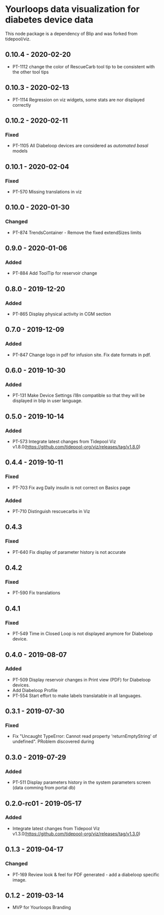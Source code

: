 # Yourloops data visualization for diabetes device data
This node package is a dependency of Blip and was forked from tidepool/viz.

## 0.10.4 - 2020-02-20
- PT-1112 change the color of RescueCarb tool tip to be consistent with the other tool tips

## 0.10.3 - 2020-02-13
- PT-1114 Regression on viz widgets, some stats are nor displayed correctly

## 0.10.2 - 2020-02-11 
### Fixed
- PT-1105 All Diabeloop devices are considered as _automated basal_ models

## 0.10.1 - 2020-02-04 
### Fixed
- PT-570 Missing translations in viz

## 0.10.0 - 2020-01-30 
### Changed
- PT-874 TrendsContainer - Remove the fixed extendSizes limits

## 0.9.0 - 2020-01-06

### Added
- PT-884 Add ToolTip for reservoir change

## 0.8.0 - 2019-12-20 
### Added
- PT-865 Display physical activity in CGM section

## 0.7.0 - 2019-12-09
### Added
- PT-847 Change logo in pdf for infusion site. Fix date formats in pdf.

## 0.6.0 - 2019-10-30
### Added
- PT-131 Make Device Settings i18n compatible so that they will be displayed in blip in user language.

## 0.5.0 - 2019-10-14
### Added
- PT-573 Integrate latest changes from Tidepool Viz v1.8.0(https://github.com/tidepool-org/viz/releases/tag/v1.8.0)

## 0.4.4 - 2019-10-11 
### Fixed
- PT-703 Fix avg Daily insulin is not correct on Basics page
### Added 
- PT-710 Distinguish rescuecarbs in Viz

## 0.4.3
### Fixed
- PT-640 Fix display of parameter history is not accurate

## 0.4.2
### Fixed
- PT-590 Fix translations

## 0.4.1
### Fixed
- PT-549 Time in Closed Loop is not displayed anymore for Diabeloop device.

## 0.4.0 - 2019-08-07
### Added
- PT-509 Display reservoir changes in Print view (PDF) for Diabeloop devices.
- Add Diabeloop Profile
- PT-554 Start effort to make labels translatable in all languages.

## 0.3.1 - 2019-07-30
### Fixed
- Fix "Uncaught TypeError: Cannot read property 'returnEmptyString' of undefined". PRoblem discovered during

## 0.3.0 - 2019-07-29
### Added
- PT-511 Display parameters history in the system parameters screen (data comming from portal db)

## 0.2.0-rc01 - 2019-05-17
### Added
- Integrate latest changes from Tidepool Viz v1.3.0(https://github.com/tidepool-org/viz/releases/tag/v1.3.0)

## 0.1.3 - 2019-04-17
### Changed
- PT-169 Review look & feel for PDF generated - add a diabeloop specific image.

## 0.1.2 - 2019-03-14
- MVP for Yourloops Branding
